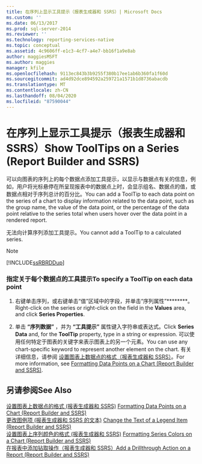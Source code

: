 ```yaml
---
title: 在序列上显示工具提示（报表生成器和 SSRS）| Microsoft Docs
ms.custom: ''
ms.date: 06/13/2017
ms.prod: sql-server-2014
ms.reviewer: ''
ms.technology: reporting-services-native
ms.topic: conceptual
ms.assetid: 4c9606ff-e1c3-4cf7-a4e7-bb16f1a9e8ab
author: maggiesMSFT
ms.author: maggies
manager: kfile
ms.openlocfilehash: 9113ec843b3b9255f380b17ee1ab6b360fa1f60d
ms.sourcegitcommit: ad4d92dce894592a259721a1571b1d8736abacdb
ms.translationtype: MT
ms.contentlocale: zh-CN
ms.lasthandoff: 08/04/2020
ms.locfileid: "87590044"
---
```

# <a name="show-tooltips-on-a-series-report-builder-and-ssrs"></a><span data-ttu-id="ff9b3-102">在序列上显示工具提示（报表生成器和 SSRS）</span><span class="sxs-lookup"><span data-stu-id="ff9b3-102">Show ToolTips on a Series (Report Builder and SSRS)</span></span>
  <span data-ttu-id="ff9b3-103">可以向图表的序列上的每个数据点添加工具提示，以显示与数据点有关的信息，例如，用户将光标悬停在所呈现报表中的数据点上时，会显示组名、数据点的值，或数据点相对于序列总计的百分比。</span><span class="sxs-lookup"><span data-stu-id="ff9b3-103">You can add a ToolTip to each data point on the series of a chart to display information related to the data point, such as the group name, the value of the data point, or the percentage of the data point relative to the series total when users hover over the data point in a rendered report.</span></span>  
  
 <span data-ttu-id="ff9b3-104">无法向计算序列添加工具提示。</span><span class="sxs-lookup"><span data-stu-id="ff9b3-104">You cannot add a ToolTip to a calculated series.</span></span>  
  
> [!NOTE]  
>  [!INCLUDE[ssRBRDDup](../../includes/ssrbrddup-md.md)]  
  
### <a name="to-specify-a-tooltip-on-each-data-point"></a><span data-ttu-id="ff9b3-105">指定关于每个数据点的工具提示</span><span class="sxs-lookup"><span data-stu-id="ff9b3-105">To specify a ToolTip on each data point</span></span>  
  
1.  <span data-ttu-id="ff9b3-106">右键单击序列，或右键单击“值”区域中的字段，并单击“序列属性”\*\*\*\*\*\*\*\*。</span><span class="sxs-lookup"><span data-stu-id="ff9b3-106">Right-click on the series or right-click on the field in the **Values** area, and click **Series Properties**.</span></span>  
  
2.  <span data-ttu-id="ff9b3-107">单击 **“序列数据”** ，并为 **“工具提示”** 属性键入字符串或表达式。</span><span class="sxs-lookup"><span data-stu-id="ff9b3-107">Click **Series Data** and, for the **ToolTip** property, type in a string or expression.</span></span> <span data-ttu-id="ff9b3-108">可以使用任何特定于图表的关键字来表示图表上的另一个元素。</span><span class="sxs-lookup"><span data-stu-id="ff9b3-108">You can use any chart-specific keyword to represent another element on the chart.</span></span> <span data-ttu-id="ff9b3-109">有关详细信息，请参阅 [设置图表上数据点的格式（报表生成器和 SSRS）](formatting-data-points-on-a-chart-report-builder-and-ssrs.md)。</span><span class="sxs-lookup"><span data-stu-id="ff9b3-109">For more information, see [Formatting Data Points on a Chart &#40;Report Builder and SSRS&#41;](formatting-data-points-on-a-chart-report-builder-and-ssrs.md).</span></span>  
  
## <a name="see-also"></a><span data-ttu-id="ff9b3-110">另请参阅</span><span class="sxs-lookup"><span data-stu-id="ff9b3-110">See Also</span></span>  
 <span data-ttu-id="ff9b3-111">[设置图表上数据点的格式 &#40;报表生成器和 SSRS&#41;](formatting-data-points-on-a-chart-report-builder-and-ssrs.md) </span><span class="sxs-lookup"><span data-stu-id="ff9b3-111">[Formatting Data Points on a Chart &#40;Report Builder and SSRS&#41;](formatting-data-points-on-a-chart-report-builder-and-ssrs.md) </span></span>  
 <span data-ttu-id="ff9b3-112">[更改图例项 &#40;报表生成器和 SSRS 的文本&#41;](chart-legend-change-item-text-report-builder.md) </span><span class="sxs-lookup"><span data-stu-id="ff9b3-112">[Change the Text of a Legend Item &#40;Report Builder and SSRS&#41;](chart-legend-change-item-text-report-builder.md) </span></span>  
 <span data-ttu-id="ff9b3-113">[设置图表上序列颜色的格式 &#40;报表生成器和 SSRS&#41;](formatting-series-colors-on-a-chart-report-builder-and-ssrs.md) </span><span class="sxs-lookup"><span data-stu-id="ff9b3-113">[Formatting Series Colors on a Chart &#40;Report Builder and SSRS&#41;](formatting-series-colors-on-a-chart-report-builder-and-ssrs.md) </span></span>  
 [<span data-ttu-id="ff9b3-114">在报表中添加钻取操作（报表生成器和 SSRS）</span><span class="sxs-lookup"><span data-stu-id="ff9b3-114">Add a Drillthrough Action on a Report &#40;Report Builder and SSRS&#41;</span></span>](add-a-drillthrough-action-on-a-report-report-builder-and-ssrs.md)  
  
  
